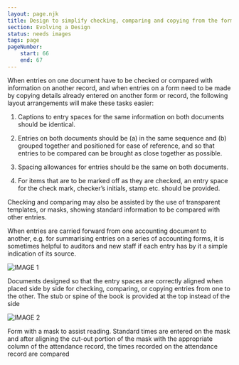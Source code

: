 ```yaml
---
layout: page.njk
title: Design to simplify checking, comparing and copying from the form
section: Evolving a Design
status: needs images
tags: page
pageNumber:
    start: 66
    end: 67
---
```


When entries on one document have to be checked or compared with information on another record, and when entries on a form need to be made by copying details already entered on another form or record, the following layout arrangements will make these tasks easier:

1. Captions to entry spaces for the same information on both documents should be identical.

2. Entries on both documents should be (a) in the same sequence and (b) grouped together and positioned for ease of reference, and so that entries to be compared can be brought as close together as possible.

3. Spacing allowances for entries should be the same on both documents.

4. For items that are to be marked off as they are checked, an entry space for the check mark, checker’s initials, stamp etc. should be provided.

Checking and comparing may also be assisted by the use of transparent templates, or masks, showing standard information to be compared with other entries.

When entries are carried forward from one accounting document to another, e.g. for summarising entries on a series of accounting forms, it is sometimes helpful to auditors and new staff if each entry has by it a simple indication of its source.

![IMAGE 1](https://www.fillmurray.com/g/500/501)

Documents designed so that the entry spaces are correctly aligned when placed side by side for checking, comparing, or copying entries from one to the other. The stub or spine of the book is provided at the top instead of the side

![IMAGE 2](https://www.fillmurray.com/g/500/502)

Form with a mask to assist reading. Standard times are entered on the mask and after aligning the cut-out portion of the mask with the appropriate column of the attendance record, the times recorded on the attendance record are compared
